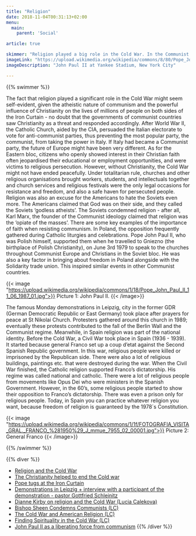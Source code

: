 ```yaml
---
title: "Religion"
date: 2018-11-04T00:31:13+02:00
menu:
  main:
    parent: 'Social'

article: true

skimmer: "Religion played a big role in the Cold War. In the Communist states, churches became the last places where you were allowed to gather and the only free spaces for free communication and thinking. Many religions were suppressed; religious people were often persecuted, put in jail and tortured."
imageLink: "https://upload.wikimedia.org/wikipedia/commons/8/80/Pope_John_Paul_II_%281979%29.jpg"
imageDescription: "John Paul II at Yankee Stadium, New York City"

---
```


{{% swimmer %}}

The fact that religion played a significant role in the Cold War might seem self-evident, given the atheistic nature of communism and the powerful influence of Christianity on the lives of millions of people on both sides of the Iron Curtain - no doubt that the governments of communist countries saw Christianity as a threat and responded accordingly. 
After World War II, the Catholic Church, aided by the CIA, persuaded the Italian electorate to vote for anti-communist parties, thus preventing the most popular party, the communist, from taking the power in Italy. If Italy had became a Communist party, the future of Europe might have been very different.
As for the Eastern bloc, citizens who openly showed interest in their Christian faith often jeopardised their educational or employment opportunities, and were victims to religious persecution. However, without Christianity, the Cold War might not have ended peacefully. Under totalitarian rule, churches and other religious organisations brought workers, students, and intellectuals together and church services and religious festivals were the only legal occasions for resistance and freedom, and also a safe haven for persecuted people.
Religion was also an excuse for the Americans to hate the Soviets even more. The Americans claimed that God was on their side, and they called the Soviets ‘godless atheists’. The Soviets condemned religion - after all, Karl Marx, the founder of the Communist ideology claimed that religion was the ‘opiate of the masses’.
There are some key examples of the importance of faith when resisting communism. In Poland, the opposition frequently gathered during Catholic liturgies and celebrations. Pope John Paul II, who was Polish himself, supported them when he travelled to Gniezno (the birthplace of Polish Christianity), on June 3rd 1979 to speak to the churches throughout Communist Europe and Christians in the Soviet bloc. He was also a key factor in bringing about freedom in Poland alongside with the Solidarity trade union. This inspired similar events in other Communist countries. 

{{< image "https://upload.wikimedia.org/wikipedia/commons/1/18/Pope_John_Paul_II_11_06_1987_01.jpg">}}
Picture 1: John Paul II.
{{< /image>}}

The famous Monday demonstrations in Leipzig, city in the former GDR (German Democratic Republic or East Germany) took place after prayers for peace at St Nikolai Church. Protesters gathered around this church in 1989; eventually these protests contributed to the fall of the Berlin Wall and the Communist regime.
Meanwhile, in Spain religion was part of the national identity. Before the Cold War, a Civil War took place in Spain (1936 - 1939). It started because general Franco set up a coup d’etat against the Second Spanish Republic government. In this war, religious people were killed or imprisoned by the Republican side. There were also a lot of religious buildings, paintings etc. that were destroyed during the war.
When the Civil War finished, the Catholic religion supported Franco’s dictatorship. His regime was called national and catholic. There were a lot of religious people from movements like Opus Dei who were ministers in the Spanish Government. However, in the 60’s, some religious people started to show their opposition to  Franco’s  dictatorship. There was even a prison only for religious people. 
Today, in Spain you can practice whatever religion you want, because freedom of religion is guaranteed by the 1978´s Constitution. 

{{< image "https://upload.wikimedia.org/wikipedia/commons/1/1f/FOTOGRAFIA_VISITA_GRAL._FRANCO_%281950%29_J_mmue_7955_02_00001.jpg">}}
Picture 2: General Franco
{{< /image>}}

{{% /swimmer %}}

{{% diver %}}
- [Religion and the Cold War](https://www.history.ac.uk/reviews/review/362)
- [The Christianity helped to end the Cold war](https://www.theguardian.com/commentisfree/belief/2009/nov/10/religion-christianity)
- [Pope tugs at the Iron Curtain](https://www.theguardian.com/world/1979/jun/04/catholicism.religion)
- [Demonstrations in Leipzig + interview with a participant of the demonstration - pastor Gottfried Schleinitz](https://www.huffingtonpost.com/john-feffer/the-monday-demonstrations_b_5631922.html?guccounter=1)
- [Dianne Kirby on religion and the Cold War (Lucia Calekova)](https://www.youtube.com/watch?v=Oz2ihowxvTY&app=desktop)
- [Bishop Sheen Condemns Communists (LC)](https://www.youtube.com/watch?v=LVBXzf4eUJg&app=desktop)
- [The Cold War and American Religion (LC)](http://religion.oxfordre.com/view/10.1093/acrefore/9780199340378.001.0001/acrefore-9780199340378-e-398)
- [Finding Spirituality in the Cold War (LC)](https://www.youtube.com/watch?v=tXBHrxpef_0&app=desktop)
- [John Paul II as a liberating force from communism](https://www.youtube.com/watch?v=_4sii5TvE5c)
{{% /diver %}}
